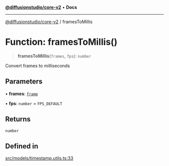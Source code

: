 [**@diffusionstudio/core-v2**](../README.md) • **Docs**

***

[@diffusionstudio/core-v2](../globals.md) / framesToMillis

# Function: framesToMillis()

> **framesToMillis**(`frames`, `fps`): `number`

Convert frames to milliseconds

## Parameters

• **frames**: [`frame`](../type-aliases/frame.md)

• **fps**: `number` = `FPS_DEFAULT`

## Returns

`number`

## Defined in

[src/models/timestamp.utils.ts:33](https://github.com/diffusionstudio/core-v2/blob/ce69ef92917fd6c7f2f6e872cf6c87954dee9b56/src/models/timestamp.utils.ts#L33)
